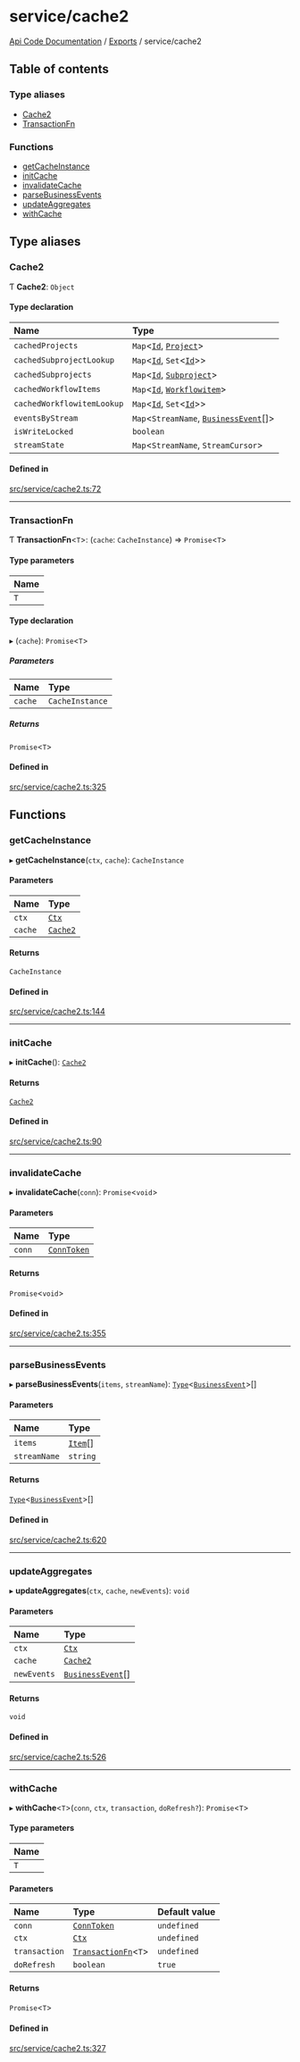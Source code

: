 # service/cache2
 
[Api Code Documentation](../README.md) / [Exports](../modules.md) / service/cache2

## Table of contents

### Type aliases

- [Cache2](service_cache2.md#cache2)
- [TransactionFn](service_cache2.md#transactionfn)

### Functions

- [getCacheInstance](service_cache2.md#getcacheinstance)
- [initCache](service_cache2.md#initcache)
- [invalidateCache](service_cache2.md#invalidatecache)
- [parseBusinessEvents](service_cache2.md#parsebusinessevents)
- [updateAggregates](service_cache2.md#updateaggregates)
- [withCache](service_cache2.md#withcache)

## Type aliases

### Cache2

Ƭ **Cache2**: `Object`

#### Type declaration

| Name | Type |
| :------ | :------ |
| `cachedProjects` | `Map`<[`Id`](service_domain_workflow_project.md#id), [`Project`](../interfaces/service_domain_workflow_project.Project.md)\> |
| `cachedSubprojectLookup` | `Map`<[`Id`](service_domain_workflow_project.md#id), `Set`<[`Id`](service_domain_workflow_subproject.md#id)\>\> |
| `cachedSubprojects` | `Map`<[`Id`](service_domain_workflow_subproject.md#id), [`Subproject`](../interfaces/service_domain_workflow_subproject.Subproject.md)\> |
| `cachedWorkflowItems` | `Map`<[`Id`](service_domain_workflow_workflowitem.md#id), [`Workflowitem`](../interfaces/service_domain_workflow_workflowitem.Workflowitem.md)\> |
| `cachedWorkflowitemLookup` | `Map`<[`Id`](service_domain_workflow_subproject.md#id), `Set`<[`Id`](service_domain_workflow_workflowitem.md#id)\>\> |
| `eventsByStream` | `Map`<`StreamName`, [`BusinessEvent`](service_domain_business_event.md#businessevent)[]\> |
| `isWriteLocked` | `boolean` |
| `streamState` | `Map`<`StreamName`, `StreamCursor`\> |

#### Defined in

[src/service/cache2.ts:72](https://github.com/openkfw/TruBudget/blob/f6ee764/api/src/service/cache2.ts#L72)

___

### TransactionFn

Ƭ **TransactionFn**<`T`\>: (`cache`: `CacheInstance`) => `Promise`<`T`\>

#### Type parameters

| Name |
| :------ |
| `T` |

#### Type declaration

▸ (`cache`): `Promise`<`T`\>

##### Parameters

| Name | Type |
| :------ | :------ |
| `cache` | `CacheInstance` |

##### Returns

`Promise`<`T`\>

#### Defined in

[src/service/cache2.ts:325](https://github.com/openkfw/TruBudget/blob/f6ee764/api/src/service/cache2.ts#L325)

## Functions

### getCacheInstance

▸ **getCacheInstance**(`ctx`, `cache`): `CacheInstance`

#### Parameters

| Name | Type |
| :------ | :------ |
| `ctx` | [`Ctx`](../interfaces/lib_ctx.Ctx.md) |
| `cache` | [`Cache2`](service_cache2.md#cache2) |

#### Returns

`CacheInstance`

#### Defined in

[src/service/cache2.ts:144](https://github.com/openkfw/TruBudget/blob/f6ee764/api/src/service/cache2.ts#L144)

___

### initCache

▸ **initCache**(): [`Cache2`](service_cache2.md#cache2)

#### Returns

[`Cache2`](service_cache2.md#cache2)

#### Defined in

[src/service/cache2.ts:90](https://github.com/openkfw/TruBudget/blob/f6ee764/api/src/service/cache2.ts#L90)

___

### invalidateCache

▸ **invalidateCache**(`conn`): `Promise`<`void`\>

#### Parameters

| Name | Type |
| :------ | :------ |
| `conn` | [`ConnToken`](service_conn.md#conntoken) |

#### Returns

`Promise`<`void`\>

#### Defined in

[src/service/cache2.ts:355](https://github.com/openkfw/TruBudget/blob/f6ee764/api/src/service/cache2.ts#L355)

___

### parseBusinessEvents

▸ **parseBusinessEvents**(`items`, `streamName`): [`Type`](result.md#type)<[`BusinessEvent`](service_domain_business_event.md#businessevent)\>[]

#### Parameters

| Name | Type |
| :------ | :------ |
| `items` | [`Item`](../interfaces/service_liststreamitems.Item.md)[] |
| `streamName` | `string` |

#### Returns

[`Type`](result.md#type)<[`BusinessEvent`](service_domain_business_event.md#businessevent)\>[]

#### Defined in

[src/service/cache2.ts:620](https://github.com/openkfw/TruBudget/blob/f6ee764/api/src/service/cache2.ts#L620)

___

### updateAggregates

▸ **updateAggregates**(`ctx`, `cache`, `newEvents`): `void`

#### Parameters

| Name | Type |
| :------ | :------ |
| `ctx` | [`Ctx`](../interfaces/lib_ctx.Ctx.md) |
| `cache` | [`Cache2`](service_cache2.md#cache2) |
| `newEvents` | [`BusinessEvent`](service_domain_business_event.md#businessevent)[] |

#### Returns

`void`

#### Defined in

[src/service/cache2.ts:526](https://github.com/openkfw/TruBudget/blob/f6ee764/api/src/service/cache2.ts#L526)

___

### withCache

▸ **withCache**<`T`\>(`conn`, `ctx`, `transaction`, `doRefresh?`): `Promise`<`T`\>

#### Type parameters

| Name |
| :------ |
| `T` |

#### Parameters

| Name | Type | Default value |
| :------ | :------ | :------ |
| `conn` | [`ConnToken`](service_conn.md#conntoken) | `undefined` |
| `ctx` | [`Ctx`](../interfaces/lib_ctx.Ctx.md) | `undefined` |
| `transaction` | [`TransactionFn`](service_cache2.md#transactionfn)<`T`\> | `undefined` |
| `doRefresh` | `boolean` | `true` |

#### Returns

`Promise`<`T`\>

#### Defined in

[src/service/cache2.ts:327](https://github.com/openkfw/TruBudget/blob/f6ee764/api/src/service/cache2.ts#L327)
